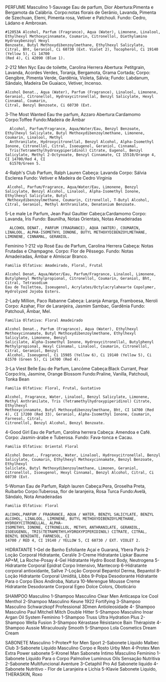 PERFUME
Masculino
  1-Sauvage Eau de parfum, Dior
    Abertura:Pimenta e Bergamota da Calábria. 
    Corpo:notas florais de Gerânio, Lavanda, Pimenta de Szechuan, Elemi, Pimenta rosa, Vetiver e Patchouli. 
    Fundo: Cedro, Ládano e Ambroxan. 
    
    #12053A Alcohol, Parfum (Fragrance), Aqua (Water), Limonene, Linalool, Ethylhexyl Methoxycinnamate, Coumarin, Citronellol, Diethylamino Hydroxybenzoyl Hexyl 
    Benzoate, Butyl Methoxydibenzoylmethane, Ethylhexyl Salicylate, Citral, Bht, Geraniol, Ci 60730 (Ext. Violet 2), Tocopherol, Ci 19140 (Yellow 5), Ci 14700 
    (Red 4), Ci 42090 (Blue 1).
    
  2-212 Men Nyc Eau de toilette, Carolina Herrera
    Abertura: Petitgrain, Lavanda, Acordes Verdes, Toranja, Bergamota, Grama Cortada;
    Corpo: Gengibre, Pimenta Verde, Gardênia, Violeta, Sálvia;
    Fundo: Labdanum, Sândalo, Madeira De Guaiaco, Vetiver, Incenso.
    
    Alcohol Denat., Aqua (Water), Parfum (Fragrance), Linalool, Limonene, Geraniol, Citronellol, Hydroxycitronellal, Benzyl Salicylate, Hexyl Cinnamal, Coumarin, 
    Citral, Benzyl Benzoate, Ci 60730 (Ext.
    
  3-The Most Wanted Eau the parfum, Azzaro
      Abertura:Cardamomo
      Corpo:Toffee
      Fundo:Madeira de Âmbar

      Alcohol, Parfum/Fragrance, Aqua/Water/Eau, Benzyl Benzoate, Ethylhexyl Salicylate, Butyl Methoxydibenzoylmethane, Limonene, Coumarin, Linalool, Methyl     
      Anthranilate, Hydroxycitronellal, Benzyl Alcohol, Alpha-Isomethyl Ionone, Citronellol, Citral, Isoeugenol, Geraniol, Cinnamal, 
      Tris(Tetramethylhydroxypiperidinol) Citrate, Eugenol, Benzyl Salicylate, Methyl 2-Octynoate, Benzyl Cinnamate, CI 15510/Orange 4, CI 14700/Red 4, CI 
      61570/Green 5.
        
  4-Ralph's Club Parfum, Ralph Lauren
     Cabeça: Lavanda
     Corpo: Sálvia Esclerea
     Fundo: Vetiver e Madeira de Cedro Virginia 

     Alcohol, Parfum/Fragrance, Aqua/Water/Eau, Limonene, Benzyl Salicylate, Benzyl Alcohol, Linalool, Alpha-Isomethyl Ionone, Ethylhexyl Salicylate, Butyl 
     Methoxydibenzoylmethane, Coumarin, Citronellol, T-Butyl Alcohol, Citral, Geraniol, Methyl Anthranilate, Denatonium Benzoate.
     
  5-Le male Le Parfum, Jean Paul Gaultier
     Cabeça:Cardamomo
     Corpo: Lavanda, Íris
     Fundo: Baunilha, Notas Orientais, Notas Amadeiradas

      ALCOHOL DENAT., PARFUM (FRAGRANCE), AQUA (WATER), COUMARIN, LINALOOL, ALPHA-ISOMETHYL IONONE, BUTYL METHOXYDIBENZOYLMETHANE, LIMONENE, CINNAMAL, GERANIOL.
     
Feminino
  1-212 vip Rosé Eau de Parfum, Carolina Herrera
    Cabeça: Notas Frutadas e Champagne. 
    Corpo: Flor de Pêssego. 
    Fundo: Notas Amadeiradas, Âmbar e Almíscar Branco.

    Familia Olfativa: Amadeirado, Floral, Frutal

    Alcohol Denat, Aqua/Water/Eau, Parfum/Fragrance, Linalool, Limonene, Butylphenyl Methylpropional, Citronellol, Coumarin, Geraniol, Bht, Citral, Tetrasodium 
    Eau de Toilettea, Isoeugenol, Acrylates/Octylacrylahearte Copolymer, Hydrolyzed Jojoba Esters.
    
  2-Lady Million, Paco Rabanne
    Cabeça: Laranja Amarga, Framboesa, Neroli 
    Corpo: Azahar, Flor de Laranjeira, Jasmim Sambac, Gardênia 
    Fundo: Patchouli, Âmbar, Mel.

    Familia Olfativa: Floral Amadeirado

    Alcohol Denat., Parfum (Fragrance), Aqua (Water), Ethylhexyl Methoxycinnamate, Butyl Methoxydibenzoylmethane, Ethylhexyl Salicylate, Limonene, Benzyl 
    Salicilate, Alpha-Isomethyl Ionone, Hydroxycitronellal, Butylphenyl Methylpropional, Hexyl Cinnamal, Linalool, Coumarin, Citronellol, Citral, Geraniol, Benzyl 
     Alcohol, Isoeugenol, Ci 15985 (Yellow 6), Ci 19140 (Yellow 5), Ci 61570 (Green 5), Ci 14700 (Red 4).

  3-La Viest Belle Eau de Parfum, Lancôme
    Cabeça:Black Currant, Pear
    Corpo:Iris, Jasmine, Orange Blossom
    Fundo:Praline, Vanilla, Patchouli, Tonka Bean  
  
    Familia Olfativa: Floral, Frutal, Gustativo

    Alcohol, Fragrance, Water, Linalool, Benzyl Salicylate, Limonene, Methyl Anthranilate, Tris (Tetramethylhydroxypiperidinol) Citrate, Ethylhexyl 
    Methoxycinnamate, Butyl Methoxydibenzoylmethane, Bht, CI 14700 (Red 4), CI 17200 (Red 33), Geraniol, Alpha-Isomethyl Ionone, Coumarin, Farnesol, Citral, 
    Citronellol, Benzyl Alcohol, Benzyl Benzoate.
    
  4-Good Girl Eau de Parfum, Carolina herrera
    Cabeça: Amendoa e Café. 
    Corpo: Jasmin-árabe e Tuberosa. 
    Fundo: Fava-tonca e Cacau.

    Familia Olfativa: Oriental Floral

    Alcohol Denat., Fragrance, Water, Linalool, Hydroxycitronellal, Benzyl Salicylate, Coumarin, Ethylhexyl Methoxycinnamate, Benzyl Benzoate, Ethylhexyl 
    Saliclate, Butyl Methoxydibenzoylmethane, Limonen, Geraniol, Citronellol, Isoeugenol, Hexyl Cinnamal, Benzyl Alcohol, Citral, Ci 60730 (Ext.
   
  5-Woman Eau de Parfum, Ralph lauren
    Cabeça:Pera, Groselha Preta, Ruibarbo
    Corpo:Tuberosa, flor de laranjeira, Rosa Turca
    Fundo:Avelã, Sândalo, Nota Amadeiradas

    Familia Olfativa: Floral

    ALCOHOL,PARFUM / FRAGRANCE, AQUA / WATER, BENZYL SALICYLATE, BENZYL ALCOHOL, LINALOOL, LIMONENE, BUTYL METHOXYDIBENZOYLMETHANE, HYDROXYCITRONELLAL, ALPHA- 
    ISOMETHYL IONONE, CITRONELLOL, METHYL ANTHRANILATE, GERANIOL, ISOEUGENOL, TRIS(TETRAMETHYLHYDROXYPIPERIDINOL) CITRATE, CITRAL, BENZYL BENZOATE, FARNESOL, CI 
    14700 / RED 4, CI 19140 / YELLOW 5, CI 60730 / EXT. VIOLET 2.
    
HIDRATANTE
  1-Gel de Banho Esfoliante Açaí e Guaraná, Ybera Paris
  2-Loção Corporal Hidratante, CeraVe
  3-Creme Hidratante Lipkar Baume AP+M, La Roche-Posay
  4-Gel Hidratante Hydro Boost Body, Neutrogena
  5-Hidratante Corporal Epidrat Corpo Intensivo, Mantecorp
  6-Hidratante corporal antioxidante, Sallve
  7-Loção Corporal Bepantol Derma, Bepantol
  8-Loção Hidratante Corporal Umiditá, Libbs
  9-Polpa Desodorante Hidratante Para o Corpo Ekos Andiroba, Natura
  10-Merengue Mousse Creme Hidratante Desodorante Corporal Egeo Dolce Colors, Oboticário

SHAMPOO
 Masculino
  1-Shampoo Masculino Clear Men Anticaspa Ice Cool Menthol 
  2-Shampoo Masculino Keune 1922 Fortifying 
  3-Shampoo Masculino Schwarzkopf Professional 3Dmen Antioleosidade
  4- Shampoo Masculino Paul Mitchell Mitch Double Hitter
  5-Shampoo Masculino Inoar Argan Oil System
Feminino
  1-Shampoo Truss Ultra Hydration Plus
  2-Shampoo Wella Fusion 
  3-Shampoo Kérastase Résistance Bain Thérapiste 
  4-Shampoo Aussie Miraculously Smooth
  5-Shampoo Lola Cosmetics Dream Cream

SABONETE
 Masculino
  1-Protex® for Men Sport 
  2-Sabonete Líquido Malbec Club
  3-Sabonete Líquido Masculino Corpo e Rosto Urby Men
  4-Protex Men Extra Power sabonete
  5-Kronel Man Sabonete Íntimo Masculino
 Feminino
  1-Sabonete Líquido Para o Corpo Palmolive Luminous Oils Sensação Nutritiva
  2-Sabonete Multifuncional Aventure
  3-Cetaphil Pro Ad Sabonete liquido
  4-Sabonete Nutritivo -  Flor de Laranjeira e Lichia
  5-Klavie Sabonete Liquido, THERASKIN, Roxo
